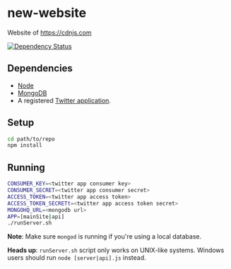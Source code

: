 new-website
===========

Website of https://cdnjs.com

[![Dependency Status](https://david-dm.org/cdnjs/new-website.svg?theme=shields.io)](https://david-dm.org/cdnjs/new-website)

## Dependencies

* [Node](https://nodejs.org)
* [MongoDB](https://mongodb.org)
* A registered [Twitter application](https://apps.twitter.com/).

## Setup

```sh
cd path/to/repo
npm install
```

## Running

```sh
CONSUMER_KEY=<twitter app consumer key>
CONSUMER_SECRET=<twitter app consumer secret>
ACCESS_TOKEN=<twitter app access token>
ACCESS_TOKEN_SECRETt=<twitter app access token secret>
MONGOHQ_URL=<mongodb url>
APP=[mainSite|api]
./runServer.sh
```

**Note**: Make sure `mongod` is running if you're using a local database.

**Heads up**: `runServer.sh` script only works on UNIX-like systems. Windows users should run `node [server|api].js` instead.
